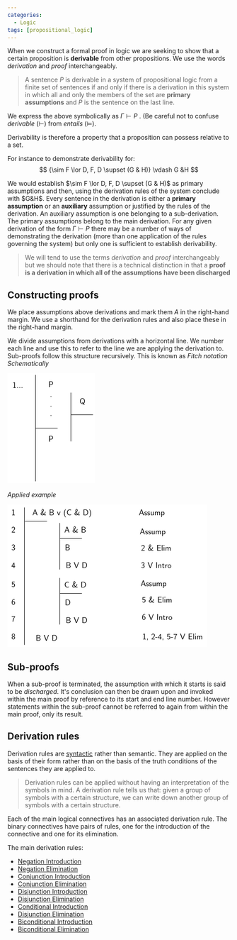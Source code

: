```yaml
---
categories:
  - Logic 
tags: [propositional_logic]
---
```


When we construct a formal proof in logic we are seeking to show that a certain proposition is **derivable** from other propositions. We use the words *derivation* and *proof* interchangeably.

 > 
 > A sentence $P$ is derivable in a system of propositional logic from a finite set of sentences if and only if there is a derivation in this system in which all and only the members of the set are **primary assumptions** and $P$ is the sentence on the last line.

We express the above symbolically as $\Gamma \vdash P$ . (Be careful not to confuse *derivable* ($\vdash$) from *entails* ($\vDash$).

Derivability is therefore a property that a proposition can possess relative to a set. 

For instance to demonstrate derivability for:
$$
{\sim F \lor D, F, D \supset (G & H)} \vdash G &H 
$$

We would establish $\sim F \lor D, F, D \supset (G & H)$ as primary assumptions and then, using the derivation rules of the system conclude with $G&H$.  Every sentence in the derivation is either a **primary assumption** or an **auxiliary** assumption or justified by the rules of the derivation. An auxiliary assumption is one belonging to a sub-derivation. The primary assumptions belong to the main derivation.
For any given derivation of the form $\Gamma \vdash P$ there may be a number of ways of demonstrating the derivation (more than one application of the rules governing the system) but only one is sufficient to establish derivability. 

 > 
 > We will tend to use the terms *derivation* and *proof* interchangeably but we should note that there is a technical distinction in that a **proof is a derivation in which all of the assumptions have been discharged**

## Constructing proofs

We place assumptions above derivations and mark them *A* in the right-hand margin. We use a shorthand for the derivation rules and also place these in the right-hand  margin. 

We divide assumptions from derivations with a horizontal line. We number each line and use this to refer to the line we are applying the derivation to. Sub-proofs follow this structure recursively.
This is known as *Fitch notation*
*Schematically*

![proofs-drawio-Page-5.drawio.png](../img/proofs-drawio-Page-5.drawio.png)

*Applied example*

![proofs-drawio-Page-6.drawio.png](../img/proofs-drawio-Page-6.drawio.png)

## Sub-proofs

When a sub-proof is terminated, the assumption with which it starts is said to be *discharged*. It's conclusion can then be drawn upon and invoked within the main proof by reference to its start and end line number. However statements within the sub-proof cannot be referred to again from within the main proof, only its result. 

## Derivation rules

Derivation rules are [syntactic](Syntax%20of%20sentential%20logic.md)  rather than semantic. They are applied on the basis of their form rather than on the basis of the truth conditions of the sentences they are applied to. 

 > 
 > Derivation rules can be applied without having an interpretation of the symbols in mind.  A derivation rule tells us that: given a group of symbols with a certain structure, we can write down another group of symbols with a certain structure. 

Each of the main logical connectives has an associated derivation rule. The binary connectives have pairs of rules, one for the introduction of the connective and one for its elimination. 

The main derivation rules: 

* [Negation Introduction](Negation%20Introduction.md)
* [Negation Elimination](Negation%20Elimination.md)
* [Conjunction Introduction](Conjunction%20Introduction.md)
* [Conjunction Elimination](Conjunction%20Elimination.md)
* [Disjunction Introduction](Disjunction%20Introduction.md)
* [Disjunction Elimination](Disjunction%20Elimination.md)
* [Conditional Introduction](Conditional%20Introduction.md)
* [Disjunction Elimination](Disjunction%20Elimination.md)
* [Biconditional Introduction](Biconditional%20Introduction.md)
* [Biconditional Elimination](Biconditional%20Elimination.md)
